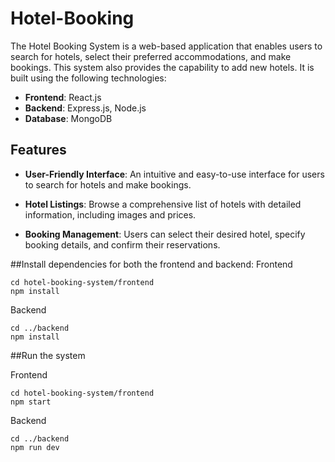 # Hotel-Booking 

The Hotel Booking System is a web-based application that enables users to search for hotels, select their preferred accommodations, and make bookings. This system also provides the capability to add new hotels. It is built using the following technologies:

- **Frontend**: React.js
- **Backend**: Express.js, Node.js
- **Database**: MongoDB

## Features

- **User-Friendly Interface**: An intuitive and easy-to-use interface for users to search for hotels and make bookings.

- **Hotel Listings**: Browse a comprehensive list of hotels with detailed information, including images and prices.

- **Booking Management**: Users can select their desired hotel, specify booking details, and confirm their reservations.

##Install dependencies for both the frontend and backend:
Frontend
```shell
cd hotel-booking-system/frontend
npm install
```
Backend
```shell
cd ../backend
npm install
```

##Run the system

Frontend
```shell
cd hotel-booking-system/frontend
npm start
```
Backend
```shell
cd ../backend
npm run dev
```
